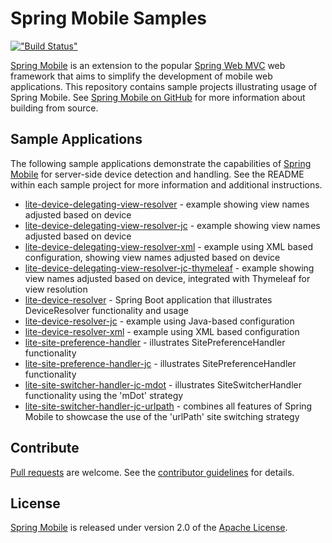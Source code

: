 # Spring Mobile Samples

[!["Build Status"](https://build.spring.io/plugins/servlet/buildStatusImage/MOBILE-SAMPLES)](https://build.spring.io/browse/MOBILE-SAMPLES)

[Spring Mobile] is an extension to the popular [Spring Web MVC] web framework that aims to simplify the development of mobile web applications. This repository contains sample projects illustrating usage of Spring Mobile. See [Spring Mobile on GitHub] for more information about building from source.


## Sample Applications

The following sample applications demonstrate the capabilities of [Spring Mobile] for server-side device detection and handling. See the README within each sample project for more information and additional instructions.

 - [lite-device-delegating-view-resolver] - example showing view names adjusted based on device
 - [lite-device-delegating-view-resolver-jc] - example showing view names adjusted based on device
 - [lite-device-delegating-view-resolver-xml] - example using XML based configuration, showing view names adjusted based on device 
 - [lite-device-delegating-view-resolver-jc-thymeleaf] - example showing view names adjusted based on device, integrated with Thymeleaf for view resolution
 - [lite-device-resolver] - Spring Boot application that illustrates DeviceResolver functionality and usage 
 - [lite-device-resolver-jc] - example using Java-based configuration
 - [lite-device-resolver-xml] - example using XML based configuration
 - [lite-site-preference-handler] - illustrates SitePreferenceHandler functionality
 - [lite-site-preference-handler-jc] - illustrates SitePreferenceHandler functionality
 - [lite-site-switcher-handler-jc-mdot] - illustrates SiteSwitcherHandler functionality using the 'mDot' strategy
 - [lite-site-switcher-handler-jc-urlpath] - combines all features of Spring Mobile to showcase the use of the 'urlPath' site switching strategy


## Contribute

[Pull requests] are welcome. See the [contributor guidelines] for details.


## License

[Spring Mobile] is released under version 2.0 of the [Apache License].


[Spring Mobile]: http://projects.spring.io/spring-mobile
[Spring Web MVC]: http://docs.spring.io/spring/docs/current/spring-framework-reference/html/mvc.html
[Spring Mobile on GitHub]: https://github.com/spring-projects/spring-mobile
[lite-device-delegating-view-resolver]: ./lite-device-delegating-view-resolver
[lite-device-delegating-view-resolver-jc]: ./lite-device-delegating-view-resolver-jc
[lite-device-delegating-view-resolver-jc-thymeleaf]: ./lite-device-delegating-view-resolver-jc-thymeleaf
[lite-device-delegating-view-resolver-xml]: ./lite-device-delegating-view-resolver-xml
[lite-device-resolver]: ./lite-device-resolver
[lite-device-resolver-jc]: ./lite-device-resolver-jc
[lite-device-resolver-xml]: ./lite-device-resolver-xml
[lite-site-preference-handler]: ./lite-site-preference-handler
[lite-site-preference-handler-jc]: ./lite-site-preference-handler-jc
[lite-site-switcher-handler-jc-mdot]: ./lite-site-switcher-handler-jc-mdot
[lite-site-switcher-handler-jc-urlpath]: ./lite-site-switcher-handler-jc-urlpath
[thorax-lumbar-client]: ./thorax-lumbar-client
[Pull requests]: http://help.github.com/send-pull-requests
[contributor guidelines]: CONTRIBUTING.md
[Apache license]: http://www.apache.org/licenses/LICENSE-2.0
